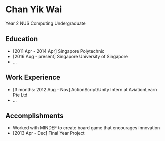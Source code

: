 # Chan Yik Wai
Year 2 NUS Computing Undergraduate

## Education

* [2011 Apr - 2014 Apr] Singapore Polytechnic
* [2016 Aug - present] Singapore University of Singapore
* ...

## Work Experience

* [3 months: 2012 Aug - Nov] ActionScript/Unity Intern at AviationLearn Pte Ltd
* ...

## Accomplishments

* Worked with MINDEF to create board game that encourages innovation
* [2013 Apr - Dec] Final Year Project